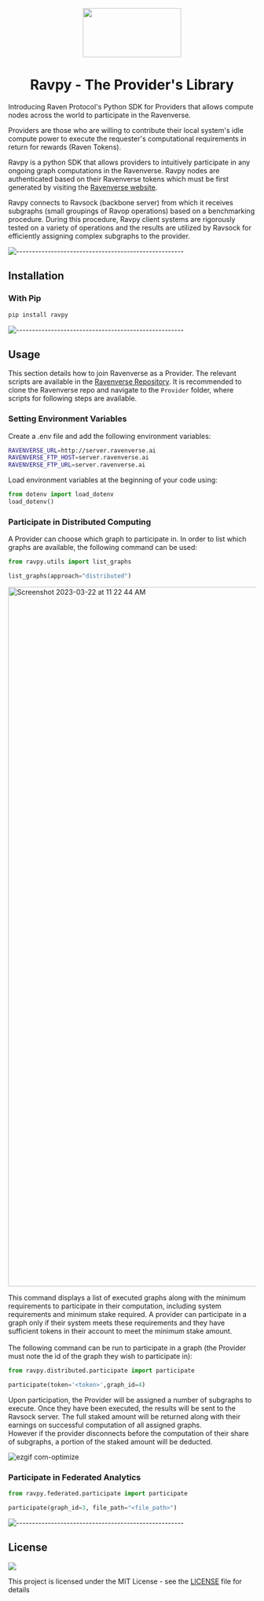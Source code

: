 <div align="center">
  <img src="https://user-images.githubusercontent.com/36446402/217179360-b39cf6b8-456c-4d40-bedc-afe8eee62611.svg" width="200" height="100">
<h1> Ravpy - The Provider's Library </h1>
</div>

Introducing Raven Protocol's Python SDK for Providers that allows compute nodes across the world to participate in the Ravenverse. 

Providers are those who are willing to contribute their local system's idle compute power to execute the requester's computational requirements in return for rewards (Raven Tokens).

Ravpy is a python SDK that allows providers to intuitively participate in any ongoing graph computations in the Ravenverse. Ravpy nodes are authenticated based on their Ravenverse tokens which must be first generated by visiting the [Ravenverse website](https://www.ravenverse.ai/).

Ravpy connects to Ravsock (backbone server) from which it receives subgraphs (small groupings of Ravop operations) based on a benchmarking procedure. During this procedure, Ravpy client systems are rigorously tested on a variety of operations and the results are utilized by Ravsock for efficiently assigning complex subgraphs to the provider.  

![-----------------------------------------------------](https://raw.githubusercontent.com/andreasbm/readme/master/assets/lines/aqua.png)

## Installation

### With Pip

```bash
pip install ravpy
```

![-----------------------------------------------------](https://raw.githubusercontent.com/andreasbm/readme/master/assets/lines/aqua.png)
## Usage

This section details how to join Ravenverse as a Provider. The relevant scripts are available in the [Ravenverse Repository](https://github.com/ravenprotocol/ravenverse). It is recommended to clone the Ravenverse repo and navigate to the ```Provider``` folder, where scripts for following steps are available.

### Setting Environment Variables
Create a .env file and add the following environment variables:

```bash
RAVENVERSE_URL=http://server.ravenverse.ai
RAVENVERSE_FTP_HOST=server.ravenverse.ai
RAVENVERSE_FTP_URL=server.ravenverse.ai
```

Load environment variables at the beginning of your code using:

```python
from dotenv import load_dotenv
load_dotenv()
```

### Participate in Distributed Computing
A Provider can choose which graph to participate in. In order to list which graphs are available, the following command can be used:

```python
from ravpy.utils import list_graphs

list_graphs(approach="distributed")
```

<img width="1423" alt="Screenshot 2023-03-22 at 11 22 44 AM" src="https://user-images.githubusercontent.com/36446402/226816986-d28fbacb-aed6-4113-b808-43d0153f9521.png">


This command displays a list of executed graphs along with the minimum requirements to participate in their computation, including system requirements and minimum stake required. A provider can participate in a graph only if their system meets these requirements and they have sufficient tokens in their account to meet the minimum stake amount.<br><br>
The following command can be run to participate in a graph (the Provider must note the id of the graph they wish to participate in):

```python
from ravpy.distributed.participate import participate

participate(token='<token>',graph_id=4)
```

Upon participation, the Provider will be assigned a number of subgraphs to execute. Once they have been executed, the results will be sent to the Ravsock server. The full staked amount will be returned along with their earnings on successful computation of all assigned graphs. <br>However if the provider disconnects before the computation of their share of subgraphs, a portion of the staked amount will be deducted.

![ezgif com-optimize](https://user-images.githubusercontent.com/36446402/226816757-6381583b-9dc1-4af5-b3e5-9d3886ab8ff3.gif)


### Participate in Federated Analytics

```python
from ravpy.federated.participate import participate

participate(graph_id=3, file_path="<file_path>")
```

![-----------------------------------------------------](https://raw.githubusercontent.com/andreasbm/readme/master/assets/lines/aqua.png)

<!-- ## How to Contribute -->

## License

<a href="https://github.com/ravenprotocol/ravpy/blob/master/LICENSE"><img src="https://img.shields.io/github/license/ravenprotocol/ravpy"></a>

This project is licensed under the MIT License - see the [LICENSE](LICENSE) file for details
